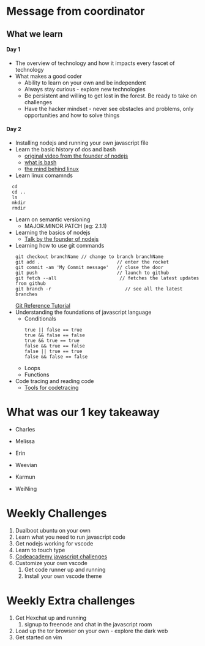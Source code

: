 # Message from coordinator
## What we learn
#### Day 1
* The overview of technology and how it impacts every fascet of technology
* What makes a good coder
  * Ability to learn on your own and be independent
  * Always stay curious - explore new technologies
  * Be persistent and willing to get lost in the forest. Be ready to take on challenges
  * Have the hacker mindset - never see obstacles and problems, only opportunities and how to solve things

#### Day 2
* Installing nodejs and running your own javascript file
* Learn the basic history of dos and bash
  * [original video from the founder of nodejs](https://www.youtube.com/watch?v=ztspvPYybIY)
  * [what is bash](https://www.youtube.com/watch?v=oxuRxtrO2Ag)
  * [the mind behind linux](https://www.youtube.com/watch?v=o8NPllzkFhE)
* Learn linux comamnds
```
  cd 
  cd .. 
  ls 
  mkdir 
  rmdir
```
* Learn on semantic versioning
  * MAJOR.MINOR.PATCH (eg: 2.1.1)
* Learning the basics of nodejs
  * [Talk by the founder of nodejs](https://www.youtube.com/watch?v=ztspvPYybIY)
* Learning how to use git commands
  ```
  git checkout branchName // change to branch branchName
  git add .                            // enter the rocket
  git commit -am 'My Commit message'   // close the door
  git push                             // launch to github
  git fetch --all                       // fetches the latest updates from github
  git branch -r                           // see all the latest branches
  ```
  [Git Reference Tutorial](https://gist.github.com/digitaljhelms/4287848)
* Understanding the foundations of javascript language
  * Conditionals
    ```
    true || false == true
    true && false == false
    true && true == true
    false && true == false
    false || true == true
    false && false == false
    ```
  * Loops
  * Functions
* Code tracing and reading code
  * [Tools for codetracing](http://www.pythontutor.com/visualize.html#mode=edit)

# What was our 1 key takeaway
* Charles

* Melissa

* Erin

* Weevian

* Karmun

* WeiNing

# Weekly Challenges
1. Dualboot ubuntu on your own
2. Learn what you need to run javascript code  
3. Get nodejs working for vscode
4. Learn to touch type
5. [Codeacademy javascript challenges](https://www.codecademy.com/learn/introduction-to-javascript)
6. Customize your own vscode 
   1. Get code runner up and running
   2. Install your own vscode theme

# Weekly Extra challenges
1. Get Hexchat up and running 
   1. signup to freenode and chat in the javascript room
2. Load up the tor browser on your own - explore the dark web
3. Get started on vim
